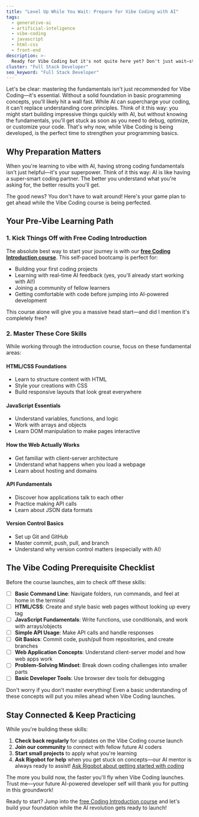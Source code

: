```yaml
---
title: "Level Up While You Wait: Prepare for Vibe Coding with AI"
tags:
  - generative-ai
  - artificial-inteligence
  - vibe-coding
  - javascript
  - html-css
  - front-end
description: >-
  Ready for Vibe Coding but it's not quite here yet? Don't just wait—start building the perfect foundation! Learn exactly what skills to master now to hit the ground running when the AI revolution begins.
cluster: "Full Stack Developer"
seo_keyword: "Full Stack Developer"
---
```


Let's be clear: mastering the fundamentals isn't just recommended for Vibe Coding—it's essential. Without a solid foundation in basic programming concepts, you'll likely hit a wall fast. While AI can supercharge your coding, it can't replace understanding core principles. Think of it this way: you might start building impressive things quickly with AI, but without knowing the fundamentals, you'll get stuck as soon as you need to debug, optimize, or customize your code. That's why now, while Vibe Coding is being developed, is the perfect time to strengthen your programming basics.

## Why Preparation Matters

When you're learning to vibe with AI, having strong coding fundamentals isn't just helpful—it's your superpower. Think of it this way: AI is like having a super-smart coding partner. The better you understand what you're asking for, the better results you'll get.

The good news? You don't have to wait around! Here's your game plan to get ahead while the Vibe Coding course is being perfected.

## Your Pre-Vibe Learning Path

### 1. Kick Things Off with Free Coding Introduction

The absolute best way to start your journey is with our **[free Coding Introduction course](https://4geeks.com/bootcamp/coding-introduction)**. This self-paced bootcamp is perfect for:

- Building your first coding projects
- Learning with real-time AI feedback (yes, you'll already start working with AI!)
- Joining a community of fellow learners
- Getting comfortable with code before jumping into AI-powered development

This course alone will give you a massive head start—and did I mention it's completely free?

### 2. Master These Core Skills

While working through the introduction course, focus on these fundamental areas:

#### HTML/CSS Foundations
- Learn to structure content with HTML
- Style your creations with CSS
- Build responsive layouts that look great everywhere

#### JavaScript Essentials
- Understand variables, functions, and logic
- Work with arrays and objects
- Learn DOM manipulation to make pages interactive

#### How the Web Actually Works
- Get familiar with client-server architecture
- Understand what happens when you load a webpage
- Learn about hosting and domains

#### API Fundamentals
- Discover how applications talk to each other
- Practice making API calls
- Learn about JSON data formats

#### Version Control Basics
- Set up Git and GitHub
- Master commit, push, pull, and branch
- Understand why version control matters (especially with AI)

## The Vibe Coding Prerequisite Checklist

Before the course launches, aim to check off these skills:

- [ ] **Basic Command Line**: Navigate folders, run commands, and feel at home in the terminal
- [ ] **HTML/CSS**: Create and style basic web pages without looking up every tag
- [ ] **JavaScript Fundamentals**: Write functions, use conditionals, and work with arrays/objects
- [ ] **Simple API Usage**: Make API calls and handle responses
- [ ] **Git Basics**: Commit code, push/pull from repositories, and create branches
- [ ] **Web Application Concepts**: Understand client-server model and how web apps work
- [ ] **Problem-Solving Mindset**: Break down coding challenges into smaller parts
- [ ] **Basic Developer Tools**: Use browser dev tools for debugging

Don't worry if you don't master everything! Even a basic understanding of these concepts will put you miles ahead when Vibe Coding launches.

## Stay Connected & Keep Practicing

While you're building these skills:

1. **Check back regularly** for updates on the Vibe Coding course launch
2. **Join our community** to connect with fellow future AI coders
3. **Start small projects** to apply what you're learning
4. **Ask Rigobot for help** when you get stuck on concepts—our AI mentor is always ready to assist! [Ask Rigobot about getting started with coding](https://4geeks.com/ask?query=best-way-to-start-learning-coding)

The more you build now, the faster you'll fly when Vibe Coding launches. Trust me—your future AI-powered developer self will thank you for putting in this groundwork!

Ready to start? Jump into the [free Coding Introduction course](https://4geeks.com/bootcamp/coding-introduction) and let's build your foundation while the AI revolution gets ready to launch! 